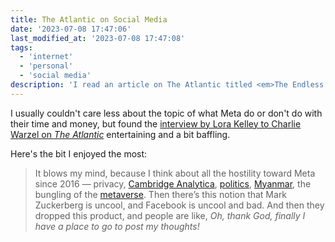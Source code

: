 ```yaml
---
title: The Atlantic on Social Media
date: '2023-07-08 17:47:06'
last_modified_at: '2023-07-08 17:47:08'
tags:
  - 'internet'
  - 'personal'
  - 'social media'
description: 'I read an article on The Atlantic titled <em>The Endless Cycle of Social Media</em>, missing the subtitle about Threads by Meta. Slightly amusing nonetheless.'
---
```

I usually couldn't care less about the topic of what Meta do or don't do with their time and money, but found the [interview by Lora Kelley to Charlie Warzel on _The Atlantic_](https://www.theatlantic.com/newsletters/archive/2023/07/threads-meta-twitter-competitor-mark-zuckerberg/674655/) entertaining and a bit baffling. 

Here's the bit I enjoyed the most:

> It blows my mind, because I think about all the hostility toward Meta since 2016 — privacy, [Cambridge Analytica](https://12ft.io/proxy?ref=&q=https://www.theatlantic.com/technology/archive/2018/03/the-cambridge-analytica-scandal-in-three-paragraphs/556046/), [politics](https://12ft.io/proxy?ref=&q=https://www.theatlantic.com/technology/archive/2017/10/what-facebook-did/542502/), [Myanmar](https://12ft.io/proxy?ref=&q=https://www.theatlantic.com/technology/archive/2017/12/could-facebook-be-tried-for-war-crimes/548639/), the bungling of the [metaverse](https://12ft.io/proxy?ref=&q=https://www.theatlantic.com/technology/archive/2021/10/facebook-metaverse-name-change/620449/). Then there’s this notion that Mark Zuckerberg is uncool, and Facebook is uncool and bad. And then they dropped this product, and people are like, *Oh, thank God, finally I have a place to go to post my thoughts!*